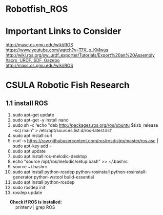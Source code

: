 # Robotfish_ROS
Important Links to Consider
======
http://masc.cs.gmu.edu/wiki/ROS  
https://www.youtube.com/watch?v=T7X_p_KMwus  
http://wiki.ros.org/sw_urdf_exporter/Tutorials/Export%20an%20Assembly  
[Xacro, URDF, SDF, Gazebo](https://nu-msr.github.io/me495_site/lecture10_sdf_gazebo.html)  
http://masc.cs.gmu.edu/wiki/ROS  

CSULA Robotic Fish Research
======
## 1.1 install ROS  
1. sudo apt-get update
2. sudo apt-get -y install nano
3. sudo sh -c 'echo "deb http://packages.ros.org/ros/ubuntu $(lsb_release -sc) main" > /etc/apt/sources.list.d/ros-latest.list'
4. sudo apt install curl
5. curl -s https://raw.githubusercontent.com/ros/rosdistro/master/ros.asc | sudo apt-key add -
6. sudo apt update
7. sudo apt install ros-melodic-desktop
8. echo "source /opt/ros/melodic/setup.bash" >> ~/.bashrc
9. source ~/.bashrc
10. sudo apt install python-rosdep python-rosinstall python-rosinstall-generator python-wstool build-essential
11. sudo apt install python-rosdep
12. sudo rosdep init
13. rosdep update  

&emsp;**Check if ROS is Installed:**   
&emsp;&emsp; printenv | grep ROS